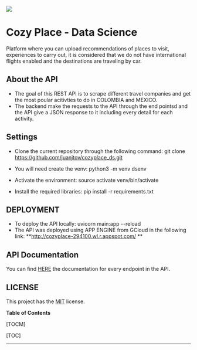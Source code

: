 ![](https://i.imgur.com/jvR9cyz.png)
# Cozy Place - Data Science

Platform where you can upload recommendations of places to visit, experiences to carry out, it is considered that we do not have international flights enabled and the destinations are traveling by car.

## About the API 
- The goal of this REST API  is to scrape different travel companies and get the most poular acitivties to do in COLOMBIA and MEXICO.
-  The backend make the requests to the API through the end pointsd and the API give a JSON response to it including every detail for each activity.


## Settings
- Clone the current repository through the following command:
       git clone https://github.com/juanjtov/cozyplace_ds.git

- You will need  create the venv:
        python3 -m venv dsenv

- Activate the environment:
		source activate venv/bin/activate	
- Install the required libraries:
		pip install -r requirements.txt	

## DEPLOYMENT
- To deploy the API locally:
		uvicorn main:app --reload	
- The API was deployed using APP ENGINE from GCloud in the following link:
**http://cozyplace-294100.wl.r.appspot.com/
**

## API Documentation
You can find [HERE](http://cozyplace-294100.wl.r.appspot.com/docs#/) the documentation for every endpoint in the API.

## LICENSE
This project has the [MIT](https://choosealicense.com/licenses/mit/) license.

**Table of Contents**

[TOCM]

[TOC]


                
----
